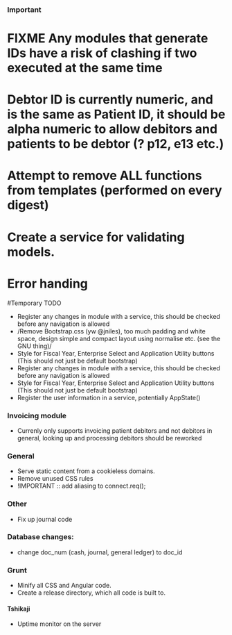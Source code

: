 ### Important ###
 # FIXME Any modules that generate IDs have a risk of clashing if two executed at the same time
 # Debtor ID is currently numeric, and is the same as Patient ID, it should be alpha numeric to allow debitors and patients to be debtor (? p12, e13 etc.)
 # Attempt to remove ALL functions from templates (performed on every digest)
 # Create a service for validating models.
 # Error handing

#Temporary TODO
  - Register any changes in module with a service, this should be checked before any navigation is allowed
  - /Remove Bootstrap.css (yw @jniles), too much padding and white space, design simple and compact layout using normalise etc. (see the GNU thing)/
  - Style for Fiscal Year, Enterprise Select and Application Utility buttons (This should not just be default bootstrap)
  - Register any changes in module with a service, this should be checked before any navigation is allowed
  - Style for Fiscal Year, Enterprise Select and Application Utility buttons (This should not just be default bootstrap)
  - Register the user information in a service, potentially AppState()

### Invoicing module ###
 * Currenly only supports invoicing patient debitors and not debitors in general, looking up and processing debitors should be reworked

### General
 - Serve static content from a cookieless domains.
 - Remove unused CSS rules
 - !IMPORTANT :: add aliasing to connect.req();

### Other
 - Fix up journal code 

### Database changes:
 - change doc_num (cash, journal, general ledger) to doc_id

### Grunt
  - Minify all CSS and Angular code.
  - Create a release directory, which all code is built to.


#### Tshikaji
 - Uptime monitor on the server
